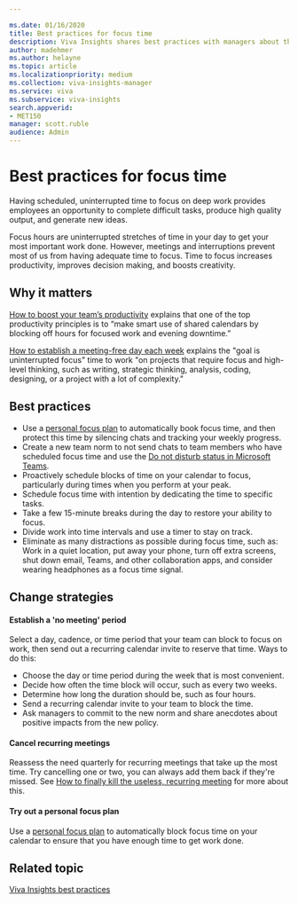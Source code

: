 ```yaml
---

ms.date: 01/16/2020
title: Best practices for focus time
description: Viva Insights shares best practices with managers about the importance of scheduled focus time
author: madehmer
ms.author: helayne
ms.topic: article
ms.localizationpriority: medium 
ms.collection: viva-insights-manager 
ms.service: viva 
ms.subservice: viva-insights 
search.appverid: 
- MET150 
manager: scott.ruble
audience: Admin
---
```


# Best practices for focus time

Having scheduled, uninterrupted time to focus on deep work provides employees an opportunity to complete difficult tasks, produce high quality output, and generate new ideas.

Focus hours are uninterrupted stretches of time in your day to get your most important work done. However, meetings and interruptions prevent most of us from having adequate time to focus. Time to focus increases productivity, improves decision making, and boosts creativity.

## Why it matters

[How to boost your team’s productivity](https://insights.office.com/productivity/how-to-boost-your-teams-productivity/) explains that one of the top productivity principles is to “make smart use of shared calendars by blocking off hours for focused work and evening downtime.”

[How to establish a meeting-free day each week](https://insights.office.com/time-management/how-to-establish-a-meeting-free-day-each-week/) explains the "goal is uninterrupted focus" time to work "on projects that require focus and high-level thinking, such as writing, strategic thinking, analysis, coding, designing, or a project with a lot of complexity."

## Best practices

* Use a [personal focus plan](../personal/use/focus-plan.md) to automatically book focus time, and then protect this time by silencing chats and tracking your weekly progress.
* Create a new team norm to not send chats to team members who have scheduled focus time and use the [Do not disturb status in Microsoft Teams](https://support.microsoft.com/office/change-your-status-in-teams-ce36ed14-6bc9-4775-a33e-6629ba4ff78e).
* Proactively schedule blocks of time on your calendar to focus, particularly during times when you perform at your peak.
* Schedule focus time with intention by dedicating the time to specific tasks.
* Take a few 15-minute breaks during the day to restore your ability to focus.
* Divide work into time intervals and use a timer to stay on track.
* Eliminate as many distractions as possible during focus time, such as: Work in a quiet location, put away your phone, turn off extra screens, shut down email, Teams, and other collaboration apps, and consider wearing headphones as a focus time signal.

## Change strategies

#### Establish a 'no meeting' period

Select a day, cadence, or time period that your team can block to focus on work, then send out a recurring calendar invite to reserve that time. Ways to do this:

* Choose the day or time period during the week that is most convenient.
* Decide how often the time block will occur, such as every two weeks.
* Determine how long the duration should be, such as four hours.
* Send a recurring calendar invite to your team to block the time.
* Ask managers to commit to the new norm and share anecdotes about positive impacts from the new policy.

#### Cancel recurring meetings

Reassess the need quarterly for recurring meetings that take up the most time. Try cancelling one or two, you can always add them back if they're missed. See [How to finally kill the useless, recurring meeting](https://workplaceinsights.microsoft.com/digital-transformation/how-to-finally-kill-the-useless-recurring-meeting/) for more about this.

#### Try out a personal focus plan

Use a [personal focus plan](../personal/use/focus-plan.md) to automatically block focus time on your calendar to ensure that you have enough time to get work done.

## Related topic

[Viva Insights best practices](gm-best-practices.md)

